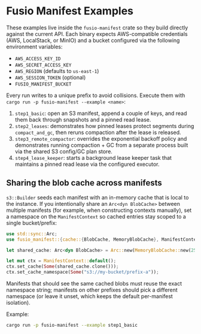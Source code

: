 # Fusio Manifest Examples

These examples live inside the `fusio-manifest` crate so they build directly
against the current API. Each binary expects AWS-compatible credentials (AWS,
LocalStack, or MinIO) and a bucket configured via the following environment
variables:

- `AWS_ACCESS_KEY_ID`
- `AWS_SECRET_ACCESS_KEY`
- `AWS_REGION` (defaults to `us-east-1`)
- `AWS_SESSION_TOKEN` (optional)
- `FUSIO_MANIFEST_BUCKET`

Every run writes to a unique prefix to avoid collisions. Execute them with
`cargo run -p fusio-manifest --example <name>`:

1. `step1_basic`: open an S3 manifest, append a couple of keys, and read
   them back through snapshots and a pinned read lease.
2. `step2_leases`: demonstrates how pinned leases protect segments
   during `compact_and_gc`, then reruns compaction after the lease is released.
3. `step3_remote_compactor`: overrides the exponential backoff policy and demonstrates
   running compaction + GC from a separate process built via the shared S3
   config/GC plan store.
4. `step4_lease_keeper`: starts a background lease keeper task that maintains
   a pinned read lease via the configured executor.

## Sharing the blob cache across manifests

`s3::Builder` seeds each manifest with an in-memory cache that is local to the
instance. If you intentionally share an `Arc<dyn BlobCache>` between multiple
manifests (for example, when constructing contexts manually), set a namespace on
the `ManifestContext` so cached entries stay scoped to a single bucket/prefix:

```rust
use std::sync::Arc;
use fusio_manifest::{cache::{BlobCache, MemoryBlobCache}, ManifestContext};

let shared_cache: Arc<dyn BlobCache> = Arc::new(MemoryBlobCache::new(256 * 1024 * 1024));

let mut ctx = ManifestContext::default();
ctx.set_cache(Some(shared_cache.clone()));
ctx.set_cache_namespace(Some("s3://my-bucket/prefix-a"));
```

Manifests that should see the same cached blobs must reuse the exact namespace
string; manifests on other prefixes should pick a different namespace (or leave
it unset, which keeps the default per-manifest isolation).

Example:

```bash
cargo run -p fusio-manifest --example step1_basic
```
